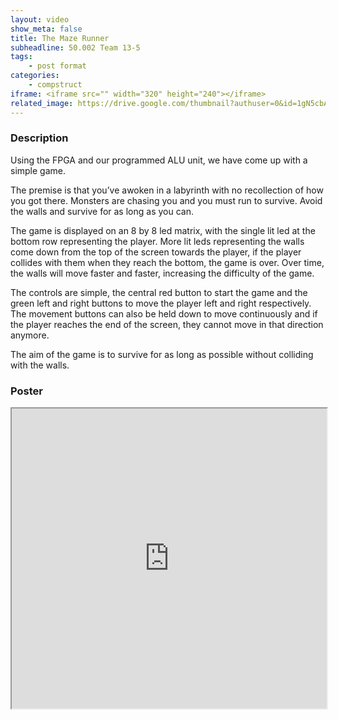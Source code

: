 ```yaml
---
layout: video
show_meta: false
title: The Maze Runner
subheadline: 50.002 Team 13-5
tags:
    - post format
categories:
    - compstruct
iframe: <iframe src="" width="320" height="240"></iframe>
related_image: https://drive.google.com/thumbnail?authuser=0&id=1gN5cbAnpy3zXGRivcskqOAc6EH1jcOa3&sz=w300-h300-p-k-nu-iv1
---
```



### Description

Using the FPGA and our programmed ALU unit, we have come up with a simple game.

The premise is that you’ve awoken in a labyrinth with no recollection of how you got there. Monsters are chasing you and you must run to survive. Avoid the walls and survive for as long as you can.

The game is displayed on an 8 by 8 led matrix, with the single lit led at the bottom row representing the player. More lit leds representing the walls come down from the top of the screen towards the player, if the player collides with them when they reach the bottom, the game is over. Over time, the walls will move faster and faster, increasing the difficulty of the game.

The controls are simple, the central red button to start the game and the green left and right buttons to move the player left and right respectively. The movement buttons can also be held down to move continuously and if the player reaches the end of the screen, they cannot move in that direction anymore.

The aim of the game is to survive for as long as possible without colliding with the walls.

### Poster

<iframe src="https://drive.google.com/file/d/1gN5cbAnpy3zXGRivcskqOAc6EH1jcOa3/preview" width="100%" height="480"></iframe>

